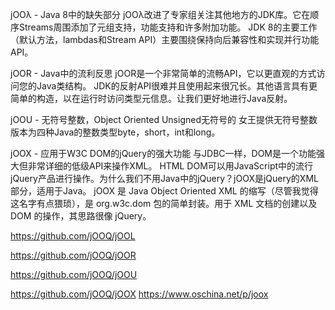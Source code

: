 jOOλ - Java 8中的缺失部分
jOOλ改进了专家组关注其他地方的JDK库。它在顺序Streams周围添加了元组支持，功能支持和许多附加功能。
JDK 8的主要工作（默认方法，lambdas和Stream API）主要围绕保持向后兼容性和实现并行功能API。

jOOR - Java中的流利反思
jOOR是一个非常简单的流畅API，它以更直观的方式访问您的Java类结构。
JDK的反射API很难并且使用起来很冗长。其他语言具有更简单的构造，以在运行时访问类型元信息。让我们更好地进行Java反射。

jOOU - 无符号整数，Object Oriented Unsigned无符号的
女王提供无符号整数版本为四种Java的整数类型byte，short，int和long。


jOOX - 应用于W3C DOM的jQuery的强大功能
与JDBC一样，DOM是一个功能强大但非常详细的低级API来操作XML。
HTML DOM可以用JavaScript中的流行jQuery产品进行操作。为什么我们不用Java中的jQuery？jOOX是jQuery的XML部分，适用于Java。
jOOX 是 Java Object Oriented XML 的缩写（尽管我觉得这名字有点猥琐），是 org.w3c.dom 包的简单封装。用于 XML 文档的创建以及 DOM 的操作，其思路很像 jQuery。



https://github.com/jOOQ/jOOL


https://github.com/jOOQ/jOOR


https://github.com/jOOQ/jOOU


https://github.com/jOOQ/jOOX
https://www.oschina.net/p/joox



